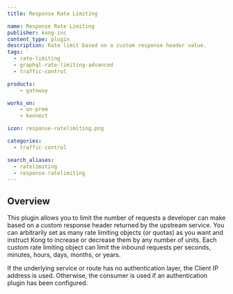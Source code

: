```yaml
---
title: Response Rate Limiting

name: Response Rate Limiting
publisher: kong-inc
content_type: plugin
description: Rate limit based on a custom response header value.
tags:
  - rate-limiting
  - graphql-rate-limiting-advanced
  - traffic-control

products:
    - gateway

works_on:
    - on-prem
    - konnect

icon: response-ratelimiting.png

categories:
  - traffic-control

search_aliases:
  - ratelimiting
  - response-ratelimiting
---
```


## Overview

This plugin allows you to limit the number of requests a developer can make based on a custom response header returned by the upstream service. You can arbitrarily set as many rate limiting objects (or quotas) as you want and instruct Kong to increase or decrease them by any number of units. Each custom rate limiting object can limit the inbound requests per seconds, minutes, hours, days, months, or years.

If the underlying service or route has no authentication layer, the Client IP address is used. Otherwise, the consumer is used if an authentication plugin has been configured.

